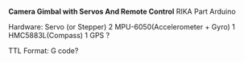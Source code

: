 **Camera Gimbal with Servos And Remote Control**
RIKA Part Arduino

Hardware:
Servo (or Stepper)			2
MPU-6050(Accelerometer + Gyro)		1
HMC5883L(Compass)			1
GPS					?

TTL Format:
G code?
